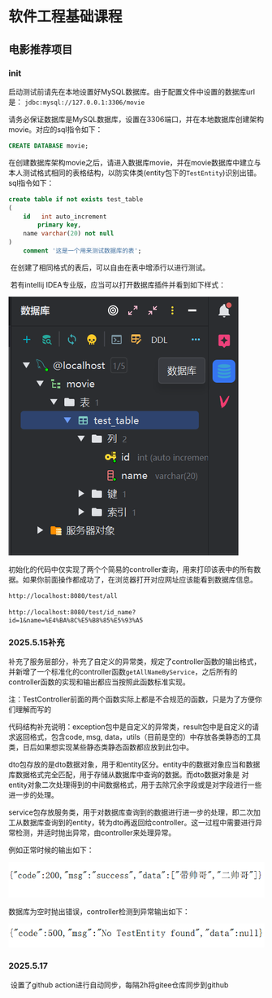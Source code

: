 # 软件工程基础课程
## 电影推荐项目
### init
​		启动测试前请先在本地设置好MySQL数据库。由于配置文件中设置的数据库url是：
`jdbc:mysql://127.0.0.1:3306/movie`

​		请务必保证数据库是MySQL数据库，设置在3306端口，并在本地数据库创建架构movie。对应的sql指令如下：

```sql
CREATE DATABASE movie;
```

​		在创建数据库架构movie之后，请进入数据库movie，并在movie数据库中建立与本人测试格式相同的表格结构，以防实体类(entity包下的`TestEntity`)识别出错。sql指令如下：

```sql
create table if not exists test_table
(
    id   int auto_increment
        primary key,
    name varchar(20) not null
)
    comment '这是一个用来测试数据库的表';
```

​		在创建了相同格式的表后，可以自由在表中增添行以进行测试。

​		若有intellij IDEA专业版，应当可以打开数据库插件并看到如下样式：

![image-20250512215426902](assets/image-20250512215426902.png)

​		初始化的代码中仅实现了两个个简易的controller查询，用来打印该表中的所有数据。如果你前面操作都成功了，在浏览器打开对应网址应该能看到数据库信息。

```http
http://localhost:8080/test/all

http://localhost:8080/test/id_name?id=1&name=%E4%BA%8C%E5%B8%85%E5%93%A5
```



### 2025.5.15补充

​		补充了服务层部分，补充了自定义的异常类，规定了controller函数的输出格式，并新增了一个标准化的controller函数`getAllNameByService`，之后所有的controller函数的实现和输出都应当按照此函数标准实现。

​		注：TestController前面的两个函数实际上都是不合规范的函数，只是为了方便你们理解而写的

​		代码结构补充说明：exception包中是自定义的异常类，result包中是自定义的请求返回格式，包含code, msg, data，utils（目前是空的）中存放各类静态的工具类，日后如果想实现某些静态类静态函数都应放到此包中。

​		dto包存放的是dto数据对象，用于和entity区分。entity中的数据对象应当和数据库数据格式完全匹配，用于存储从数据库中查询的数据。而dto数据对象是 对entity对象二次处理得到的中间数据格式，用于去除冗余字段或是对字段进行一些进一步的处理。

​		service包存放服务类，用于对数据库查询到的数据进行进一步的处理，即二次加工从数据库查询到的entity，转为dto再返回给controller。这一过程中需要进行异常检测，并适时抛出异常，由controller来处理异常。

例如正常时候的输出如下：

![image-20250515173155914](assets/image-20250515173155914.png)

数据库为空时抛出错误，controller检测到异常输出如下：

![image-20250515174048735](assets/image-20250515174048735.png)

### 2025.5.17
​		设置了github action进行自动同步，每隔2h将gitee仓库同步到github